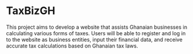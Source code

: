 # TaxBizGH
This project aims to develop a website that assists Ghanaian businesses in calculating various forms of taxes. Users will be able to register and log in to the website as business entities, input their financial data, and receive accurate tax calculations based on Ghanaian tax laws. 

